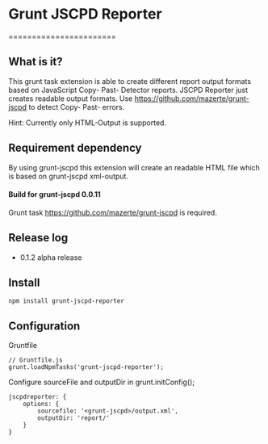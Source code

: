 # Grunt JSCPD Reporter
=======================

## What is it?
This grunt task extension is able to create different report output formats based on JavaScript Copy- Past- Detector reports.
JSCPD Reporter just creates readable output formats. Use https://github.com/mazerte/grunt-jscpd to detect Copy- Past- errors.

Hint: Currently only HTML-Output is supported.

## Requirement dependency
By using grunt-jscpd this extension will create an readable HTML file which is based on grunt-jscpd xml-output.

#### Build for grunt-jscpd  0.0.11 
Grunt task https://github.com/mazerte/grunt-jscpd is required.


## Release log

- 0.1.2 alpha release

## Install

    npm install grunt-jscpd-reporter
    
## Configuration

Gruntfile

    // Gruntfile.js
    grunt.loadNpmTasks('grunt-jscpd-reporter');

Configure sourceFile and outputDir in grunt.initConfig();

    jscpdreporter: {
        options: {
            sourcefile: '<grunt-jscpd>/output.xml',
            outputDir: 'report/'
        }
    }